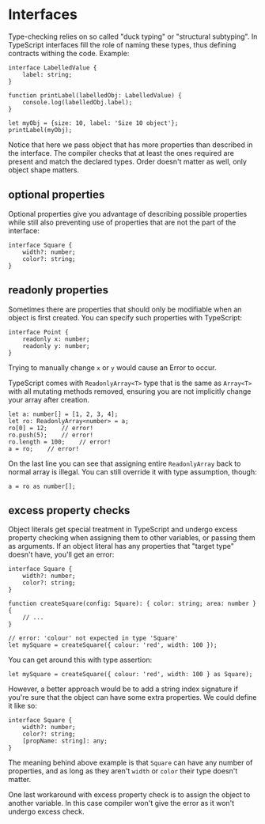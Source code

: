 # Interfaces

Type-checking relies on so called "duck typing" or "structural subtyping". In TypeScript interfaces fill the role of naming these types, thus defining contracts withing the code. Example:

```TS
interface LabelledValue {
    label: string;
}

function printLabel(labelledObj: LabelledValue) {
    console.log(labelledObj.label);
}

let myObj = {size: 10, label: 'Size 10 object'};
printLabel(myObj);
```

Notice that here we pass object that has more properties than described in the interface. The compiler checks that at least the ones required are present and match the declared types. Order doesn't matter as well, only object shape matters.

## optional properties

Optional properties give you advantage of describing possible properties while still also preventing use of properties that are not the part of the interface:

```TS
interface Square {
    width?: number;
    color?: string;
}
```

## readonly properties

Sometimes there are properties that should only be modifiable when an object is first created. You can specify such properties with TypeScript:

```TS
interface Point {
    readonly x: number;
    readonly y: number;
}
```

Trying to manually change `x` or `y` would cause an Error to occur.

TypeScript comes with `ReadonlyArray<T>` type that is the same as `Array<T>` with all mutating methods removed, ensuring you are not implicitly change your array after creation.

```TS
let a: number[] = [1, 2, 3, 4];
let ro: ReadonlyArray<number> = a;
ro[0] = 12;    // error!
ro.push(5);    // error!
ro.length = 100;    // error!
a = ro;    // error!
```

On the last line you can see that assigning entire `ReadonlyArray` back to normal array is illegal. You can still override it with type assumption, though:

```TS
a = ro as number[];
```

## excess property checks

Object literals get special treatment in TypeScript and undergo excess property checking when assigning them to other variables, or passing them as arguments. If an object literal has any properties that "target type" doesn't have, you'll get an error:

```TS
interface Square {
    width?: number;
    color?: string;
}

function createSquare(config: Square): { color: string; area: number } {
    // ...
}

// error: 'colour' not expected in type 'Square'
let mySquare = createSquare({ colour: 'red', width: 100 });
```

You can get around this with type assertion:

```TS
let mySquare = createSquare({ colour: 'red', width: 100 } as Square);
```

However, a better approach would be to add a string index signature if you're sure that the object can have some extra properties. We could define it like so:

```TS
interface Square {
    width?: number;
    color?: string;
    [propName: string]: any;
}
```

The meaning behind above example is that `Square` can have any number of properties, and as long as they aren't `width` or `color` their type doesn't matter.

One last workaround with excess property check is to assign the object to another variable. In this case compiler won't give the error as it won't undergo excess check.